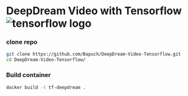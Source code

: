 # DeepDream Video with Tensorflow ![tensorflow logo](https://external-content.duckduckgo.com/iu/?u=https%3A%2F%2Fupload.wikimedia.org%2Fwikipedia%2Fcommons%2Fthumb%2F2%2F2d%2FTensorflow_logo.svg%2F1200px-Tensorflow_logo.svg.png&f=1&nofb=1)

### clone repo
```bash
git clone https://github.com/Bapuch/DeepDream-Video-Tensorflow.git
cd DeepDream-Video-Tensorflow/
```
### Build container 
```bash
docker build -t tf-deepdream .    
```
